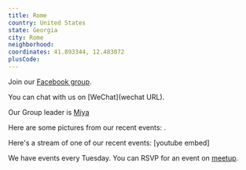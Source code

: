 ```yaml
---
title: Rome
country: United States
state: Georgia
city: Rome
neighborhood: 
coordinates: 41.893344, 12.483072
plusCode:
---
```

Join our [Facebook group](https://www.facebook.com/groups/free.code.camp.rome.ga).

You can chat with us on [WeChat](wechat URL).

Our Group leader is [Miya](freecodecamp.org/miya)

Here are some pictures from our recent events:
![]().

Here's a stream of one of our recent events:
[youtube embed]

We have events every Tuesday. You can RSVP for an event on [meetup](meetupurl).
